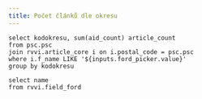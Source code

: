 ```yaml
---
title: Počet článků dle okresu
---
```




<Dropdown 
    title="FORD:"
    data={ford} 
    name=ford_picker 
    value=name>
    <DropdownOption value="%" valueLabel="All Ford Fields"/>
</Dropdown>

<AreaMap
    data={clanky_v_okresech}
    geoJsonUrl='/rvvi/okresy.json'
    areaCol=KODOKRESU
    geoId=nationalCode
    startingLat=49.8
    startingLong=15.4
    startingZoom=7
    height=400
    value=article_count
/>



```clanky_v_okresech
select kodokresu, sum(aid_count) article_count
from psc.psc
join rvvi.article_core i on i.postal_code = psc.psc
where i.f_name LIKE '${inputs.ford_picker.value}'
group by kodokresu
```


```ford
select name
from rvvi.field_ford
```

